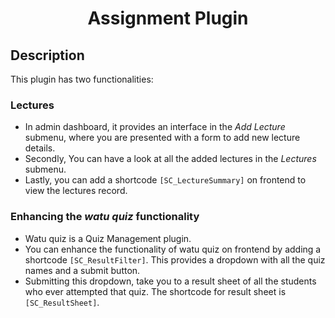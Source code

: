 <h1 style="text-align:center">Assignment Plugin</h1>

## Description
This plugin has two functionalities:

### Lectures
- In admin dashboard, it provides an interface in the *Add Lecture* submenu, where you are presented with a form to add new lecture details.
- Secondly, You can have a look at all the added lectures in the *Lectures* submenu.
- Lastly, you can add a shortcode `[SC_LectureSummary]` on frontend to view the lectures record.

### Enhancing the *watu quiz* functionality
- Watu quiz is a Quiz Management plugin.
- You can enhance the functionality of watu quiz on frontend by adding a shortcode `[SC_ResultFilter]`. This provides a dropdown with all the quiz names and a submit button.
- Submitting this dropdown, take you to a result sheet of all the students who ever attempted that quiz. The shortcode for result sheet is `[SC_ResultSheet]`.
